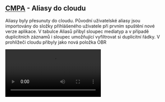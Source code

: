 ﻿---
categories: [fenix]
layout: fenix
---
## <abbr title="Crossmediální postanalýza">CMPA</abbr> - Aliasy do cloudu
Aliasy byly přesunuty do cloudu. Původní uživatelské aliasy jsou importovány do složky přihlášeného uživatele při prvním spuštění nové verze aplikace. 
V tabulce Aliasů přibyl sloupec mediatyp a v případě duplicitních záznamů i sloupec umožňující vyfiltrovat si duplicitní řádky. V prohlížeči cloudu přibyly jako nová položka OBR


<video src="{{site.url}}/data/aliasydocloudu.mp4" type="video/mp4" controls>aliasy v cloudu</video>








